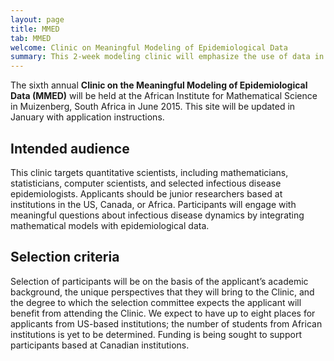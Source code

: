 ```yaml
---
layout: page
title: MMED
tab: MMED
welcome: Clinic on Meaningful Modeling of Epidemiological Data
summary: This 2­‐week modeling clinic will emphasize the use of data in understanding infectious disease dynamics. The Clinic will bring together graduate students, postdoctoral students, and researchers from North America and Africa, with the goal of engaging participants in epidemiological modeling projects that use real data to grapple with practical questions in a meaningful way.
---
```


The sixth annual **Clinic on the Meaningful Modeling of Epidemiological Data (MMED)** will be held at the African Institute for Mathematical Science in Muizenberg, South Africa in June 2015. This site will be updated in January with application instructions.

## Intended audience

This clinic targets quantitative scientists, including mathematicians, statisticians, computer scientists, and selected infectious disease epidemiologists. Applicants should be junior researchers based at institutions in the US, Canada, or Africa. Participants will engage with meaningful questions about infectious disease dynamics by integrating mathematical models with epidemiological data.

## Selection criteria

Selection of participants will be on the basis of the applicant’s academic background, the unique perspectives that they will bring to the Clinic, and the degree to which the selection committee expects the applicant will benefit from attending the Clinic. We expect to have up to eight places for applicants from US-based institutions; the number of students from African institutions is yet to be determined. Funding is being sought to support participants based at Canadian institutions.
